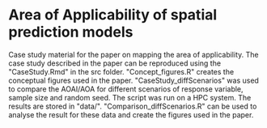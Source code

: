# Area of Applicability of spatial prediction models
Case study material for the paper on mapping the area of applicability.
The case study described in the paper can be reproduced using the "CaseStudy.Rmd" in the src folder. "Concept_figures.R" creates the conceptual figures used in the paper. "CaseStudy_diffScenarios" was used to compare the AOAI/AOA for different scenarios of response variable, sample size and random seed. The script was run on a HPC system. The results are stored in "data/". "Comparison_diffScenarios.R" can be used to analyse the result for these data and create the figures used in the paper.
